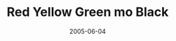 ---
layout: cassette
title: "Red Yellow Green mo Black"
date: 2005-06-04
publish: 2015-06-04
category: Single
tags: [jj_fresh]
artist: "JJ Fresh"
description: "Red Yellow Green mo Black"
artwork: "0BwOVcFj5qu4TZWwxcTJBbkhfcDQ"
cassette: "0BwOVcFj5qu4TTDM0TVBHWWF4V00"
socialmedia: "0BwOVcFj5qu4TTlEwWUNmVmk0VFE"
download: "EaO9JZ"
side-a: "'jj_fresh_-_red_yellow_green_mo_black'"
side-b: "'jj_fresh_-_red_yellow_green_mo_black'"
icon: '<i class="demo-icon icon-cassette"></i>'
---